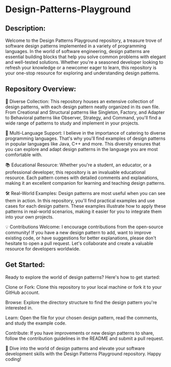 # Design-Patterns-Playground

## Description:

Welcome to the Design Patterns Playground repository, a treasure trove of software design patterns implemented in a variety of programming languages. In the world of software engineering, design patterns are essential building blocks that help you solve common problems with elegant and well-tested solutions. Whether you're a seasoned developer looking to refresh your knowledge or a newcomer eager to learn, this repository is your one-stop resource for exploring and understanding design patterns.


## Repository Overview:

🌟 Diverse Collection: This repository houses an extensive collection of design patterns, with each design pattern neatly organized in its own file. From Creational and Structural patterns like Singleton, Factory, and Adapter to Behavioral patterns like Observer, Strategy, and Command, you'll find a wide range of patterns to study and implement in your projects.

🧰 Multi-Language Support: I believe in the importance of catering to diverse programming languages. That's why you'll find examples of design patterns in popular languages like Java, C++ and more. This diversity ensures that you can explore and adapt design patterns in the language you are most comfortable with.

📚 Educational Resource: Whether you're a student, an educator, or a professional developer, this repository is an invaluable educational resource. Each pattern comes with detailed comments and explanations, making it an excellent companion for learning and teaching design patterns.

🛠 Real-World Examples: Design patterns are most useful when you can see them in action. In this repository, you'll find practical examples and use cases for each design pattern. These examples illustrate how to apply these patterns in real-world scenarios, making it easier for you to integrate them into your own projects.

💡 Contributions Welcome: I encourage contributions from the open-source community! If you have a new design pattern to add, want to improve existing code, or have suggestions for better explanations, please don't hesitate to open a pull request. Let's collaborate and create a valuable resource for developers worldwide.


## Get Started:

Ready to explore the world of design patterns? Here's how to get started:

Clone or Fork: Clone this repository to your local machine or fork it to your GitHub account.

Browse: Explore the directory structure to find the design pattern you're interested in.

Learn: Open the file for your chosen design pattern, read the comments, and study the example code.

Contribute: If you have improvements or new design patterns to share, follow the contribution guidelines in the README and submit a pull request.

🚀 Dive into the world of design patterns and elevate your software development skills with the Design Patterns Playground repository. Happy coding!

